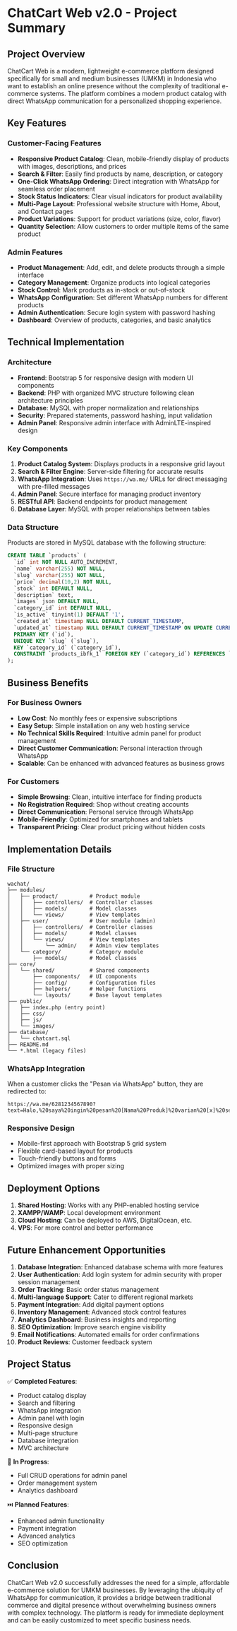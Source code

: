 # ChatCart Web v2.0 - Project Summary

## Project Overview

ChatCart Web is a modern, lightweight e-commerce platform designed specifically for small and medium businesses (UMKM) in Indonesia who want to establish an online presence without the complexity of traditional e-commerce systems. The platform combines a modern product catalog with direct WhatsApp communication for a personalized shopping experience.

## Key Features

### Customer-Facing Features
- **Responsive Product Catalog**: Clean, mobile-friendly display of products with images, descriptions, and prices
- **Search & Filter**: Easily find products by name, description, or category
- **One-Click WhatsApp Ordering**: Direct integration with WhatsApp for seamless order placement
- **Stock Status Indicators**: Clear visual indicators for product availability
- **Multi-Page Layout**: Professional website structure with Home, About, and Contact pages
- **Product Variations**: Support for product variations (size, color, flavor)
- **Quantity Selection**: Allow customers to order multiple items of the same product

### Admin Features
- **Product Management**: Add, edit, and delete products through a simple interface
- **Category Management**: Organize products into logical categories
- **Stock Control**: Mark products as in-stock or out-of-stock
- **WhatsApp Configuration**: Set different WhatsApp numbers for different products
- **Admin Authentication**: Secure login system with password hashing
- **Dashboard**: Overview of products, categories, and basic analytics

## Technical Implementation

### Architecture
- **Frontend**: Bootstrap 5 for responsive design with modern UI components
- **Backend**: PHP with organized MVC structure following clean architecture principles
- **Database**: MySQL with proper normalization and relationships
- **Security**: Prepared statements, password hashing, input validation
- **Admin Panel**: Responsive admin interface with AdminLTE-inspired design

### Key Components
1. **Product Catalog System**: Displays products in a responsive grid layout
2. **Search & Filter Engine**: Server-side filtering for accurate results
3. **WhatsApp Integration**: Uses `https://wa.me/` URLs for direct messaging with pre-filled messages
4. **Admin Panel**: Secure interface for managing product inventory
5. **RESTful API**: Backend endpoints for product management
6. **Database Layer**: MySQL with proper relationships between tables

### Data Structure
Products are stored in MySQL database with the following structure:
```sql
CREATE TABLE `products` (
  `id` int NOT NULL AUTO_INCREMENT,
  `name` varchar(255) NOT NULL,
  `slug` varchar(255) NOT NULL,
  `price` decimal(10,2) NOT NULL,
  `stock` int DEFAULT NULL,
  `description` text,
  `images` json DEFAULT NULL,
  `category_id` int DEFAULT NULL,
  `is_active` tinyint(1) DEFAULT '1',
  `created_at` timestamp NULL DEFAULT CURRENT_TIMESTAMP,
  `updated_at` timestamp NULL DEFAULT CURRENT_TIMESTAMP ON UPDATE CURRENT_TIMESTAMP,
  PRIMARY KEY (`id`),
  UNIQUE KEY `slug` (`slug`),
  KEY `category_id` (`category_id`),
  CONSTRAINT `products_ibfk_1` FOREIGN KEY (`category_id`) REFERENCES `categories` (`id`) ON DELETE SET NULL
);
```

## Business Benefits

### For Business Owners
- **Low Cost**: No monthly fees or expensive subscriptions
- **Easy Setup**: Simple installation on any web hosting service
- **No Technical Skills Required**: Intuitive admin panel for product management
- **Direct Customer Communication**: Personal interaction through WhatsApp
- **Scalable**: Can be enhanced with advanced features as business grows

### For Customers
- **Simple Browsing**: Clean, intuitive interface for finding products
- **No Registration Required**: Shop without creating accounts
- **Direct Communication**: Personal service through WhatsApp
- **Mobile-Friendly**: Optimized for smartphones and tablets
- **Transparent Pricing**: Clear product pricing without hidden costs

## Implementation Details

### File Structure
```
wachat/
├── modules/
│   ├── product/          # Product module
│   │   ├── controllers/  # Controller classes
│   │   ├── models/       # Model classes
│   │   └── views/        # View templates
│   ├── user/             # User module (admin)
│   │   ├── controllers/  # Controller classes
│   │   ├── models/       # Model classes
│   │   └── views/        # View templates
│   │       └── admin/    # Admin view templates
│   └── category/         # Category module
│       ├── models/       # Model classes
├── core/
│   └── shared/           # Shared components
│       ├── components/   # UI components
│       ├── config/       # Configuration files
│       ├── helpers/      # Helper functions
│       └── layouts/      # Base layout templates
├── public/
│   ├── index.php (entry point)
│   ├── css/
│   ├── js/
│   └── images/
├── database/
│   └── chatcart.sql
├── README.md
└── *.html (legacy files)
```

### WhatsApp Integration
When a customer clicks the "Pesan via WhatsApp" button, they are redirected to:
```
https://wa.me/6281234567890?text=Halo,%20saya%20ingin%20pesan%20[Nama%20Produk]%20varian%20[x]%20sebanyak%20[x]%20dengan%20harga%20[Rp%20Harga].
```

### Responsive Design
- Mobile-first approach with Bootstrap 5 grid system
- Flexible card-based layout for products
- Touch-friendly buttons and forms
- Optimized images with proper sizing

## Deployment Options

1. **Shared Hosting**: Works with any PHP-enabled hosting service
2. **XAMPP/WAMP**: Local development environment
3. **Cloud Hosting**: Can be deployed to AWS, DigitalOcean, etc.
4. **VPS**: For more control and better performance

## Future Enhancement Opportunities

1. **Database Integration**: Enhanced database schema with more features
2. **User Authentication**: Add login system for admin security with proper session management
3. **Order Tracking**: Basic order status management
4. **Multi-language Support**: Cater to different regional markets
5. **Payment Integration**: Add digital payment options
6. **Inventory Management**: Advanced stock control features
7. **Analytics Dashboard**: Business insights and reporting
8. **SEO Optimization**: Improve search engine visibility
9. **Email Notifications**: Automated emails for order confirmations
10. **Product Reviews**: Customer feedback system

## Project Status

✅ **Completed Features**:
- Product catalog display
- Search and filtering
- WhatsApp integration
- Admin panel with login
- Responsive design
- Multi-page structure
- Database integration
- MVC architecture

🔄 **In Progress**:
- Full CRUD operations for admin panel
- Order management system
- Analytics dashboard

⏭️ **Planned Features**:
- Enhanced admin functionality
- Payment integration
- Advanced analytics
- SEO optimization

## Conclusion

ChatCart Web v2.0 successfully addresses the need for a simple, affordable e-commerce solution for UMKM businesses. By leveraging the ubiquity of WhatsApp for communication, it provides a bridge between traditional commerce and digital presence without overwhelming business owners with complex technology. The platform is ready for immediate deployment and can be easily customized to meet specific business needs.